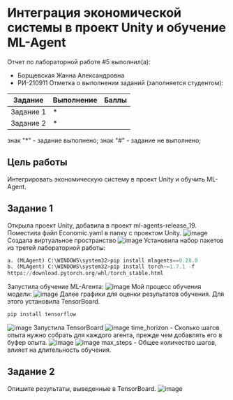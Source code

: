 # Интеграция экономической системы в проект Unity и обучение ML-Agent
Отчет по лабораторной работе #5 выполнил(а):
- Борщевская Жанна Александровна
- РИ-210911
Отметка о выполнении заданий (заполняется студентом):

| Задание | Выполнение | Баллы |
| ------ | ------ | ------ |
| Задание 1 | * |  |
| Задание 2 | * |  |

знак "*" - задание выполнено; знак "#" - задание не выполнено;
## Цель работы 
Интегрировать экономическую систему в проект Unity и обучить ML-Agent. 
## Задание 1
Открыла проект Unity, добавила в проект ml-agents-release_19. Поместила файл Economic.yaml в папку с проектом Unity. 
![image](https://user-images.githubusercontent.com/114568072/205131224-4cc351ea-6345-4962-8332-d6fc21f477a6.png)
Создала виртуальное пространство
![image](https://user-images.githubusercontent.com/114568072/205131919-003b492a-f029-4600-a9ff-992b400a9a5f.png)
Установила набор пакетов из третей лабораторной работы:
```py
a. (MLAgent) C:\WINDOWS\system32>pip install mlagents==0.28.0
b. (MLAgent) C:\WINDOWS\system32>pip install torch~=1.7.1 -f
https://download.pytorch.org/whl/torch_stable.html
```
Запустила обучение ML-Агента:
![image](https://user-images.githubusercontent.com/114568072/205132114-ee37f116-d2ab-435a-8b67-21868e2d3af0.png)
Мой процесс обучения модели:
![image](https://user-images.githubusercontent.com/114568072/205132259-172a24e2-99b3-407d-83a1-32a76aff358a.png)
Далее графики для оценки результатов обучения. Для этого
установила TensorBoard. 
```py
pip install tensorflow
```
![image](https://user-images.githubusercontent.com/114568072/205132571-9df59bae-2fc3-42c8-8297-952e5083d95b.png)
Запустила TensorBoard
![image](https://user-images.githubusercontent.com/114568072/205132712-5616fde8-6a2d-4aeb-85cb-355dd055963b.png)
time_horizon - Сколько шагов опыта нужно собрать для каждого агента, прежде чем добавлять его в буфер опыта.
![image](https://user-images.githubusercontent.com/114568072/205134481-8180d215-8428-4aef-b292-53ae1f495a73.png)
![image](https://user-images.githubusercontent.com/114568072/205134708-77fb5add-5ce6-408e-889f-f94b464299c9.png)
max_steps - Общее количество шагов, влияет на длительность обучения.
## Задание 2
Опишите результаты, выведенные в TensorBoard. 
![image](https://user-images.githubusercontent.com/114568072/205135485-09653b58-b3fe-41b3-9cbc-9c9900787edd.png)
